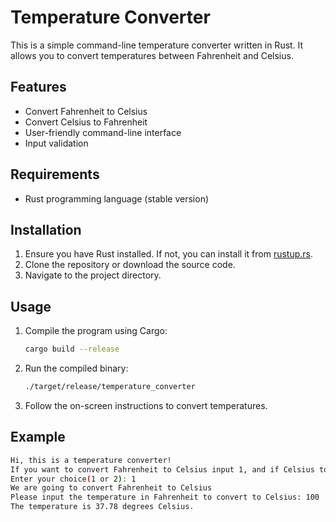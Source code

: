 # Temperature Converter

This is a simple command-line temperature converter written in Rust. It allows you to convert temperatures between Fahrenheit and Celsius.

## Features

- Convert Fahrenheit to Celsius
- Convert Celsius to Fahrenheit
- User-friendly command-line interface
- Input validation

## Requirements

- Rust programming language (stable version)

## Installation

1. Ensure you have Rust installed. If not, you can install it from [rustup.rs](https://rustup.rs/).
2. Clone the repository or download the source code.
3. Navigate to the project directory.

## Usage

1. Compile the program using Cargo:
    ```sh
    cargo build --release
    ```
2. Run the compiled binary:
    ```sh
    ./target/release/temperature_converter
    ```
3. Follow the on-screen instructions to convert temperatures.

## Example

```sh
Hi, this is a temperature converter!
If you want to convert Fahrenheit to Celsius input 1, and if Celsius to Fahrenheit - input 2:
Enter your choice(1 or 2): 1
We are going to convert Fahrenheit to Celsius
Please input the temperature in Fahrenheit to convert to Celsius: 100
The temperature is 37.78 degrees Celsius.
